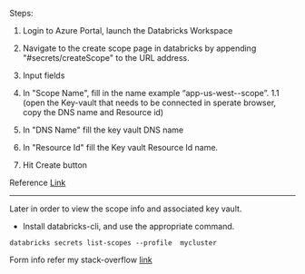 Steps:

1. Login to  Azure Portal, launch the Databricks Workspace 

2. Navigate to the create scope page in databricks by appending "#secrets/createScope" to the URL address.

3. Input fields
  1. In "Scope Name", fill in the name example  “app-us-west-<env>-scope”. 
     1.1  (open the Key-vault that needs to be connected in sperate browser, copy the DNS name and Resource id) 
  2. In "DNS Name" fill the key vault DNS name
  3. In "Resource Id" fill the Key vault Resource Id name.

4. Hit Create button  

Reference [Link](https://docs.microsoft.com/en-us/azure/databricks/security/secrets/secret-scopes)

----
  
Later in order to view the scope info and associated key vault.
  - Install databricks-cli, and use the appropriate command.
  ```
  databricks secrets list-scopes --profile  mycluster
  ```
  Form info refer my stack-overflow [link](https://stackoverflow.com/questions/70887371/azure-databricks-job-fails-to-access-adls-storage-after-renewing-service-princip)
